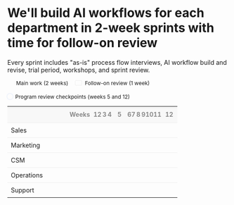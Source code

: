 # We'll build AI workflows for each department in 2-week sprints with time for follow-on review

Every sprint includes "as-is" process flow interviews, AI workflow build and revise, trial period, workshops, and sprint review.

<div style="font-size: 12px; margin: 8px 0 12px; display:flex; align-items:center; gap:16px; flex-wrap: wrap;">
  <span style="display:inline-flex; align-items:center; gap:6px;">
    <span style="width:14px; height:10px; display:inline-block; background: var(--horizon-accent); border-radius: 2px;"></span>
    <span>Main work (2 weeks)</span>
  </span>
  <span style="display:inline-flex; align-items:center; gap:6px;">
    <span style="width:14px; height:10px; display:inline-block; background: rgba(var(--horizon-accent-rgb), 0.22); border: 1px solid rgba(0,0,0,0.06); border-radius: 2px;"></span>
    <span>Follow-on review (1 week)</span>
  </span>
  <span style="display:inline-flex; align-items:center; gap:6px;">
    <span style="width:12px; height:12px; display:inline-block; border:2px solid var(--horizon-accent); border-radius: 9999px; box-shadow: 0 0 0 2px rgba(37,99,235,0.06);"></span>
    <span>Program review checkpoints (weeks 5 and 12)</span>
  </span>
</div>

<table style="width:100%; border-collapse: collapse; font-size: 14px; table-layout:fixed;">
  <colgroup>
    <col style="width:180px;">
    <col span="12" style="width:auto;">
  </colgroup>
  <thead>
    <tr style="color: rgb(140, 140, 140)">
      <th style="text-align:right; padding:6px 8px; border-bottom:1px solid #eee; background: rgba(0,0,0,0.02); width:180px;">Weeks</th>
      <th style="text-align:center; padding:6px 0; border-bottom:1px solid #eee; background: rgba(0,0,0,0.02);">1</th>
      <th style="text-align:center; padding:6px 0; border-bottom:1px solid #eee; background: rgba(0,0,0,0.02);">2</th>
      <th style="text-align:center; padding:6px 0; border-bottom:1px solid #eee; background: rgba(0,0,0,0.02);">3</th>
      <th style="text-align:center; padding:6px 0; border-bottom:1px solid #eee; background: rgba(0,0,0,0.02);">4</th>
      <th title="Program review" style="text-align:center; padding:6px 0; border-bottom:1px solid #eee; background: rgba(0,0,0,0.02);">
        <span style="display:inline-flex; align-items:center; justify-content:center; min-width:24px; height:24px; padding:0 6px; border:2px solid var(--horizon-accent); border-radius:9999px; font-weight:700; line-height:1;">5</span>
      </th>
      <th style="text-align:center; padding:6px 0; border-bottom:1px solid #eee; background: rgba(0,0,0,0.02);">6</th>
      <th style="text-align:center; padding:6px 0; border-bottom:1px solid #eee; background: rgba(0,0,0,0.02);">7</th>
      <th style="text-align:center; padding:6px 0; border-bottom:1px solid #eee; background: rgba(0,0,0,0.02);">8</th>
      <th style="text-align:center; padding:6px 0; border-bottom:1px solid #eee; background: rgba(0,0,0,0.02);">9</th>
      <th style="text-align:center; padding:6px 0; border-bottom:1px solid #eee; background: rgba(0,0,0,0.02);">10</th>
      <th style="text-align:center; padding:6px 0; border-bottom:1px solid #eee; background: rgba(0,0,0,0.02);">11</th>
      <th title="Program review" style="text-align:center; padding:6px 0; border-bottom:1px solid #eee; background: rgba(0,0,0,0.02);">
        <span style="display:inline-flex; align-items:center; justify-content:center; min-width:24px; height:24px; padding:0 6px; border:2px solid var(--horizon-accent); border-radius:9999px; font-weight:700; line-height:1;">12</span>
      </th>
    </tr>
  </thead>
  <tbody>
    <tr>
      <td style="border-top:1px solid #eee; padding:8px; text-align:left; white-space:nowrap;">Sales</td>
      <td colspan="2" style="border-top:1px solid #eee; background: var(--horizon-accent);"></td>
      <td colspan="1" style="border-top:1px solid #eee; background: rgba(var(--horizon-accent-rgb), 0.22);"></td>
      <td colspan="9" style="border-top:1px solid #eee;"></td>
    </tr>
    <tr>
      <td style="border-top:1px solid #eee; padding:8px; text-align:left; white-space:nowrap;">Marketing</td>
      <td colspan="2" style="border-top:1px solid #eee;"></td>
      <td colspan="2" style="border-top:1px solid #eee; background: var(--horizon-accent);"></td>
      <td colspan="1" style="border-top:1px solid #eee; background: rgba(var(--horizon-accent-rgb), 0.22);"></td>
      <td colspan="7" style="border-top:1px solid #eee;"></td>
    </tr>
    <tr>
      <td style="border-top:1px solid #eee; padding:8px; text-align:left; white-space:nowrap;">CSM</td>
      <td colspan="5" style="border-top:1px solid #eee;"></td>
      <td colspan="2" style="border-top:1px solid #eee; background: var(--horizon-accent);"></td>
      <td colspan="1" style="border-top:1px solid #eee; background: rgba(var(--horizon-accent-rgb), 0.22);"></td>
      <td colspan="4" style="border-top:1px solid #eee;"></td>
    </tr>
    <tr>
      <td style="border-top:1px solid #eee; padding:8px; text-align:left; white-space:nowrap;">Operations</td>
      <td colspan="7" style="border-top:1px solid #eee;"></td>
      <td colspan="2" style="border-top:1px solid #eee; background: var(--horizon-accent);"></td>
      <td colspan="1" style="border-top:1px solid #eee; background: rgba(var(--horizon-accent-rgb), 0.22);"></td>
      <td colspan="2" style="border-top:1px solid #eee;"></td>
    </tr>
    <tr>
      <td style="border-top:1px solid #eee; padding:8px; text-align:left; white-space:nowrap;">Support</td>
      <td colspan="8" style="border-top:1px solid #eee;"></td>
      <td colspan="2" style="border-top:1px solid #eee; background: var(--horizon-accent);"></td>
      <td colspan="1" style="border-top:1px solid #eee; background: rgba(var(--horizon-accent-rgb), 0.22);"></td>
      <td colspan="1" style="border-top:1px solid #eee;"></td>
    </tr>
  </tbody>
</table>

